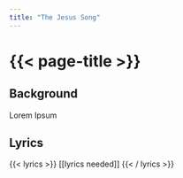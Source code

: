 ```yaml
---
title: "The Jesus Song"
---
```

# {{< page-title >}}

## Background
Lorem Ipsum

## Lyrics
{{< lyrics >}}
[[lyrics needed]]
{{< / lyrics >}}
